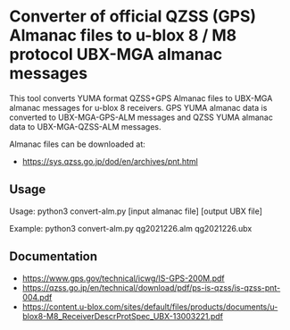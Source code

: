 # Converter of official QZSS (GPS) Almanac files to u-blox 8 / M8 protocol UBX-MGA almanac messages

This tool converts YUMA format QZSS+GPS Almanac files to UBX-MGA almanac messages for
u-blox 8 receivers. GPS YUMA almanac data is converted to UBX-MGA-GPS-ALM messages and
QZSS YUMA almanac data to UBX-MGA-QZSS-ALM messages.

Almanac files can be downloaded at:
 - https://sys.qzss.go.jp/dod/en/archives/pnt.html

## Usage

Usage:
  python3 convert-alm.py [input almanac file] [output UBX file]

Example:
  python3 convert-alm.py qg2021226.alm qg2021226.ubx

## Documentation

 - https://www.gps.gov/technical/icwg/IS-GPS-200M.pdf
 - https://qzss.go.jp/en/technical/download/pdf/ps-is-qzss/is-qzss-pnt-004.pdf
 - https://content.u-blox.com/sites/default/files/products/documents/u-blox8-M8_ReceiverDescrProtSpec_UBX-13003221.pdf
